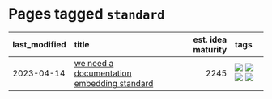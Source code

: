 # Pages tagged `standard`

|last_modified|title|est. idea maturity|tags
|:---|:---|---:|:---|
|2023-04-14|[we need a documentation embedding standard](../doc-embed-standard.md)|2245|[![](https://img.shields.io/badge/tag-accessibility-e9b626)](../tags/accessibility.md) [![](https://img.shields.io/badge/tag-documentation-4ed36d)](../tags/documentation.md) [![](https://img.shields.io/badge/tag-standard-e127da)](../tags/standard.md) [![](https://img.shields.io/badge/tag-tooling-1614f8)](../tags/tooling.md)|